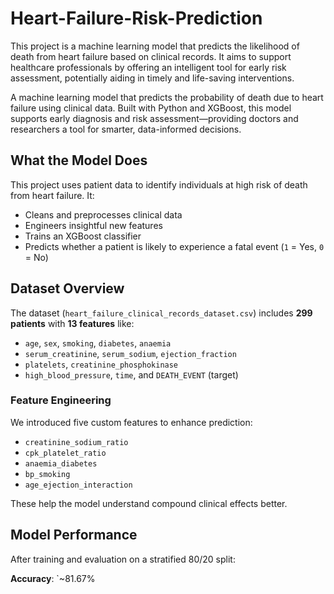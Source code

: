 # Heart-Failure-Risk-Prediction
This project is a machine learning model that predicts the likelihood of death from heart failure based on clinical records. It aims to support healthcare professionals by offering an intelligent tool for early risk assessment, potentially aiding in timely and life-saving interventions.

A machine learning model that predicts the probability of death due to heart failure using clinical data. Built with Python and XGBoost, this model supports early diagnosis and risk assessment—providing doctors and researchers a tool for smarter, data-informed decisions.

##  What the Model Does

This project uses patient data to identify individuals at high risk of death from heart failure. It:

- Cleans and preprocesses clinical data
- Engineers insightful new features
- Trains an XGBoost classifier
- Predicts whether a patient is likely to experience a fatal event (`1` = Yes, `0` = No)

##  Dataset Overview

The dataset (`heart_failure_clinical_records_dataset.csv`) includes **299 patients** with **13 features** like:

- `age`, `sex`, `smoking`, `diabetes`, `anaemia`
- `serum_creatinine`, `serum_sodium`, `ejection_fraction`
- `platelets`, `creatinine_phosphokinase`
- `high_blood_pressure`, `time`, and `DEATH_EVENT` (target)

###  Feature Engineering

We introduced five custom features to enhance prediction:

- `creatinine_sodium_ratio`
- `cpk_platelet_ratio`
- `anaemia_diabetes`
- `bp_smoking`
- `age_ejection_interaction`

These help the model understand compound clinical effects better.


## Model Performance

After training and evaluation on a stratified 80/20 split:

 **Accuracy**: `~81.67%



